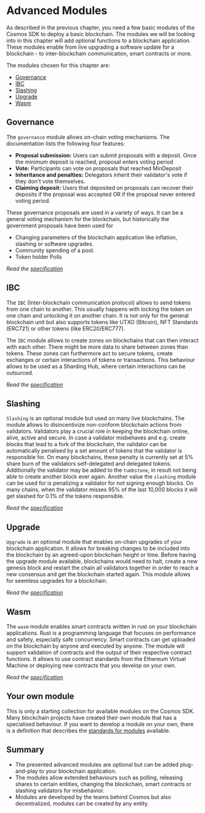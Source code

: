 # Advanced Modules

As described in the previous chapter, you need a few basic modules of the Cosmos SDK to deploy a basic blockchain. The modules we will be looking into in this chapter will add optional functions to a blockchain application. These modules enable from live upgrading a software update for a blockchain - to inter-blockchain communication, smart contracts or more.

The modules chosen for this chapter are:

- [Governance](#governance)
- [IBC](#ibc)
- [Slashing](#slashing)
- [Upgrade](#upgrade)
- [Wasm](#wasm)

## Governance

The `governance` module allows on-chain voting mechanisms. The documentation lists the following four features:

- **Proposal submission:** Users can submit proposals with a deposit. Once the
minimum deposit is reached, proposal enters voting period
- **Vote:** Participants can vote on proposals that reached MinDeposit
- **Inheritance and penalties:** Delegators inherit their validator's vote if
they don't vote themselves.
- **Claiming deposit:** Users that deposited on proposals can recover their
deposits if the proposal was accepted OR if the proposal never entered voting period.

These governance proposals are used in a variety of ways. It can be a general voting mechanism for the blockchain, but historically the government proposals have been used for

- Changing parameters of the blockchain application like inflation, slashing or software upgrades.
- Community spending of a pool.
- Token holder Polls

_Read the [specification](https://github.com/cosmos/cosmos-sdk/blob/master/x/gov/spec/README.md)_

## IBC

The `IBC` (Inter-blockchain communication protocol) allows to send tokens from one chain to another. This usually happens with locking the token on one chain and unlocking it on another chain. It is not only for the general blockchain unit but also supports tokens like UTXO (Bitcoin), NFT Standards (ERC721) or other tokens (like ERC20/ERC777).

The `IBC` module allows to create zones on blockchains that can then interact with each other. There might be more data to share between zones than tokens. These zones can furthermore act to secure tokens, create exchanges or certain interactions of tokens or transactions. This behaviour allows to be used as a Sharding Hub, where certain interactions can be outsurced. 

_Read the [specification](https://github.com/cosmos/ics)_

## Slashing

`Slashing` is an optional module but used on many live blockchains. The module allows to disincentivize non-conform blockchain actions from validators. Validators play a crucial role in keeping the blockchain online, alive, active and secure. In case a validator misbehaves and e.g. create blocks that lead to a fork of the blockchain, the validator can be automatically penalised by a set amount of tokens that the validator is responsible for. On many blockchains, these penalty is currently set at 5% share burn of the validators self-delegated and delegated tokens. Additionally the validator may be added to the `tumbstone`, in result not being able to create another block ever again. Another value the `slashing` module can be used for is penalizing a validator for not signing enough blocks. On many chains, when the validator misses 95% of the last 10,000 blocks it will get slashed for 0.1% of the tokens responsible.

_Read the [specification](https://github.com/cosmos/cosmos-sdk/blob/master/x/slashing/spec/README.md)_

## Upgrade

`Upgrade` is an optional module that enables on-chain upgrades of your blockchain application. It allows for breaking changes to be included into the blockchain by an agreed-upon blockchain height or time. 
Before having the upgrade module available, blockchains would need to halt, create a new genesis block and restart the chain all validators together in order to reach a new consensus and get the blockchain started again. This module allows for seemless upgrades for a blockchain.

_Read the [specification](https://github.com/cosmos/cosmos-sdk/blob/master/x/upgrade/spec/README.md)_

## Wasm

The `wasm` module enables smart contracts written in rust on your blockchain applications. Rust is a programming language that focuses on performance and safety, especially safe concurrency. Smart contracts can get uploaded on the blockchain by anyone and executed by anyone. The module will support validation of contracts and the output of their respective contract functions. It allows to use contract standards from the Ethereum Virtual Machine or deploying new contracts that you develop on your own.

_Read the [specification](https://github.com/CosmWasm/cosmwasm)_

## Your own module

This is only a starting collection for available modules on the Cosmos SDK. Many blockchain projects have created their own module that has a specialised behaviour. If you want to develop a module on your own, there is a definition that describes the [standards for modules](https://github.com/cosmos/cosmos-sdk/blob/master/docs/building-modules/README.md) available.

## Summary

- The presented advanced modules are optional but can be added plug-and-play to your blockchain application.
- The modules allow extended behaviours such as polling, releasing shares to certain entities, changing the blockchain, smart contracts or slashing validators for misbehavior.
- Modules are developed by the teams behind Cosmos but also decentralized, modules can be created by any entity.

